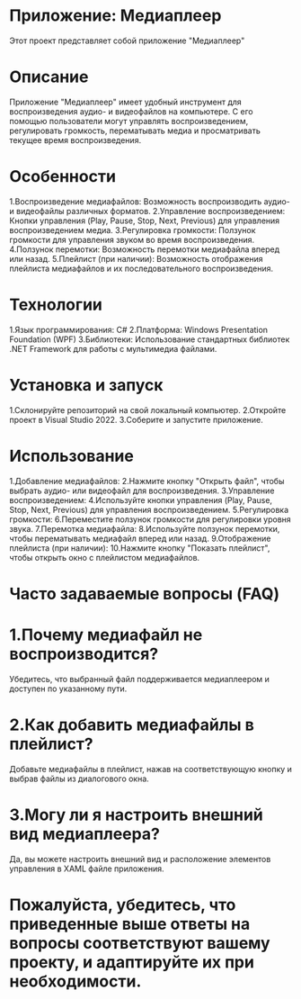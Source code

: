# Приложение: Медиаплеер
Этот проект представляет собой приложение "Медиаплеер"
# Описание
Приложение "Медиаплеер" имеет удобный инструмент для воспроизведения аудио- и видеофайлов на компьютере. С его помощью пользователи могут управлять воспроизведением, регулировать громкость, перематывать медиа и просматривать текущее время воспроизведения.
# Особенности
 1.Воспроизведение медиафайлов: Возможность воспроизводить аудио- и видеофайлы различных форматов.
 2.Управление воспроизведением: Кнопки управления (Play, Pause, Stop, Next, Previous) для управления воспроизведением медиа.
 3.Регулировка громкости: Ползунок громкости для управления звуком во время воспроизведения.
 4.Ползунок перемотки: Возможность перемотки медиафайла вперед или назад.
 5.Плейлист (при наличии): Возможность отображения плейлиста медиафайлов и их последовательного воспроизведения.
# Технологии
 1.Язык программирования: C#
 2.Платформа: Windows Presentation Foundation (WPF)
 3.Библиотеки: Использование стандартных библиотек .NET Framework для работы с мультимедиа файлами.
# Установка и запуск
 1.Склонируйте репозиторий на свой локальный компьютер.
 2.Откройте проект в Visual Studio 2022.
 3.Соберите и запустите приложение.
# Использование
 1.Добавление медиафайлов:
 2.Нажмите кнопку "Открыть файл", чтобы выбрать аудио- или видеофайл для воспроизведения.
 3.Управление воспроизведением:
 4.Используйте кнопки управления (Play, Pause, Stop, Next, Previous) для управления воспроизведением.
 5.Регулировка громкости:
 6.Переместите ползунок громкости для регулировки уровня звука.
 7.Перемотка медиафайла:
 8.Используйте ползунок перемотки, чтобы перематывать медиафайл вперед или назад.
 9.Отображение плейлиста (при наличии):
 10.Нажмите кнопку "Показать плейлист", чтобы открыть окно с плейлистом медиафайлов.
# Часто задаваемые вопросы (FAQ)
# 1.Почему медиафайл не воспроизводится?

Убедитесь, что выбранный файл поддерживается медиаплеером и доступен по указанному пути.
# 2.Как добавить медиафайлы в плейлист?

Добавьте медиафайлы в плейлист, нажав на соответствующую кнопку и выбрав файлы из диалогового окна.
# 3.Могу ли я настроить внешний вид медиаплеера?

Да, вы можете настроить внешний вид и расположение элементов управления в XAML файле приложения.

# Пожалуйста, убедитесь, что приведенные выше ответы на вопросы соответствуют вашему проекту, и адаптируйте их при необходимости.
